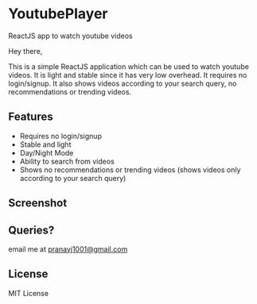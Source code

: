 # YoutubePlayer
ReactJS app to watch youtube videos

Hey there,

This is a simple ReactJS application which can be used to watch youtube videos. It is light and stable since it has very low overhead. It requires no login/signup. It also shows videos according to your search query, no recommendations or trending videos.

## Features
 
* Requires no login/signup
* Stable and light
* Day/Night Mode
* Ability to search from videos
* Shows no recommendations or trending videos (shows videos only according to your search query)

## Screenshot

## Queries?

email me at pranavj1001@gmail.com

## License

MIT License
